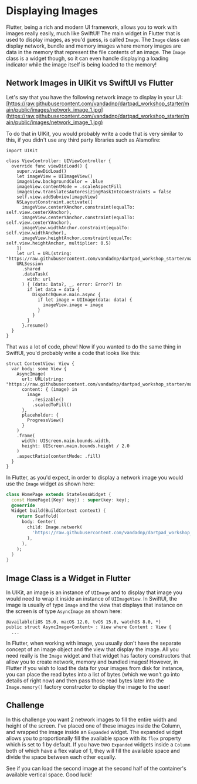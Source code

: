 # Displaying Images

Flutter, being a rich and modern UI framework, allows you to work with images really easily, much like SwiftUI! The main widget in Flutter that is used to display images, as you'd guess, is called `Image`. The `Image` class can display network, bundle and memory images where memory images are data in the memory that represent the file contents of an image. The `Image` class is a widget though, so it can even handle displaying a loading indicator while the image itself is being loaded to the memory!

## Network Images in UIKit vs SwiftUI vs Flutter

Let's say that you have the following network image to display in your UI: [https://raw.githubusercontent.com/vandadnp/dartpad_workshop_starter/main/public/images/network_image_1.jpg](https://raw.githubusercontent.com/vandadnp/dartpad_workshop_starter/main/public/images/network_image_1.jpg)

To do that in UIKit, you would probably write a code that is very similar to this, if you didn't use any third party libraries such as Alamofire:

```
import UIKit

class ViewController: UIViewController {
  override func viewDidLoad() {
    super.viewDidLoad()
    let imageView = UIImageView()
    imageView.backgroundColor = .blue
    imageView.contentMode = .scaleAspectFill
    imageView.translatesAutoresizingMaskIntoConstraints = false
    self.view.addSubview(imageView)
    NSLayoutConstraint.activate([
      imageView.centerXAnchor.constraint(equalTo: self.view.centerXAnchor),
      imageView.centerYAnchor.constraint(equalTo: self.view.centerYAnchor),
      imageView.widthAnchor.constraint(equalTo: self.view.widthAnchor),
      imageView.heightAnchor.constraint(equalTo: self.view.heightAnchor, multiplier: 0.5)
    ])
    let url = URL(string: "https://raw.githubusercontent.com/vandadnp/dartpad_workshop_starter/main/public/images/network_image_1.jpg")!
    URLSession
      .shared
      .dataTask(
        with: url
      ) { (data: Data?, _, error: Error?) in
        if let data = data {
          DispatchQueue.main.async {
            if let image = UIImage(data: data) {
              imageView.image = image
            }
          }
        }
      }.resume()
  }
}
```

That was a lot of code, phew! Now if you wanted to do the same thing in SwiftUI, you'd probably write a code that looks like this:

```
struct ContentView: View {
  var body: some View {
    AsyncImage(
      url: URL(string: "https://raw.githubusercontent.com/vandadnp/dartpad_workshop_starter/main/public/images/network_image_1.jpg")!,
      content: { (image) in
        image
          .resizable()
          .scaledToFill()
      },
      placeholder: {
        ProgressView()
      }
    )
    .frame(
      width: UIScreen.main.bounds.width,
      height: UIScreen.main.bounds.height / 2.0
    )
    .aspectRatio(contentMode: .fill)
  }
}
```

In Flutter, as you'd expect, in order to display a network image you would use the `Image` widget as shown here:

```dart
class HomePage extends StatelessWidget {
  const HomePage({Key? key}) : super(key: key);
  @override
  Widget build(BuildContext context) {
    return Scaffold(
      body: Center(
        child: Image.network(
          'https://raw.githubusercontent.com/vandadnp/dartpad_workshop_starter/main/public/images/network_image_1.jpg',
        ),
      ),
    );
  }
}
```

## Image Class is a Widget in Flutter

In UIKit, an image is an instance of `UIImage` and to display that image you would need to wrap it inside an instance of `UIImageView`. In SwiftUI, the image is usually of type `Image` and the view that displays that instance on the screen is of type `AsyncImage` as shown here:

```
@available(iOS 15.0, macOS 12.0, tvOS 15.0, watchOS 8.0, *)
public struct AsyncImage<Content> : View where Content : View {
  ...
```

In Flutter, when working with image, you usually don't have the separate concept of an image object and the view that display the image. All you need really is the `Image` widget and that widget has factory constructors that allow you to create network, memory and bundled images! However, in Flutter if you wish to load the data for your images from disk for instance, you can place the read bytes into a list of bytes (which we won't go into details of right now) and then pass those read bytes later into the `Image.memory()` factory constructor to display the image to the user!

## Challenge

In this challenge you want 2 network images to fill the entire width and height of the screen. I've placed one of these images inside the Column, and wrapped the image inside an `Expanded` widget. The expanded widget allows you to proportionally fill the available space with its `flex` property which is set to 1 by default. If you have two `Expanded` widgets inside a `Column` both of which have a flex value of 1, they will fill the available space and divide the space between each other equally.

See if you can load the second image at the second half of the container's available vertical space. Good luck!